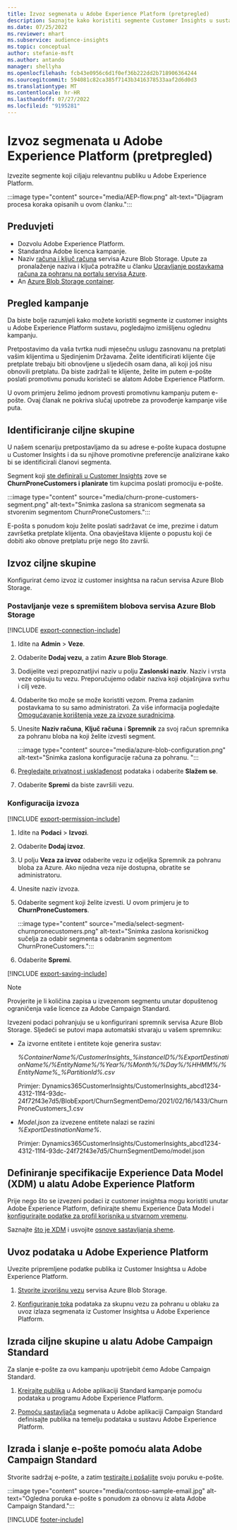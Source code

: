 ```yaml
---
title: Izvoz segmenata u Adobe Experience Platform (pretpregled)
description: Saznajte kako koristiti segmente Customer Insights u sustavu Adobe Experience Platform.
ms.date: 07/25/2022
ms.reviewer: mhart
ms.subservice: audience-insights
ms.topic: conceptual
author: stefanie-msft
ms.author: antando
manager: shellyha
ms.openlocfilehash: fcb43e0956c6d1f0ef36b222dd2b718906364244
ms.sourcegitcommit: 594081c82ca385f7143b3416378533aaf2d6d0d3
ms.translationtype: MT
ms.contentlocale: hr-HR
ms.lasthandoff: 07/27/2022
ms.locfileid: "9195281"
---
```

# <a name="export-segments-to-adobe-experience-platform-preview"></a>Izvoz segmenata u Adobe Experience Platform (pretpregled)

Izvezite segmente koji ciljaju relevantnu publiku u Adobe Experience Platform.

:::image type="content" source="media/AEP-flow.png" alt-text="Dijagram procesa koraka opisanih u ovom članku.":::

## <a name="prerequisites"></a>Preduvjeti

- Dozvolu Adobe Experience Platform.
- Standardna Adobe licenca kampanje.
- Naziv [računa i ključ računa](/azure/storage/blobs/create-data-lake-storage-account) servisa Azure Blob Storage. Upute za pronalaženje naziva i ključa potražite u članku [Upravljanje postavkama računa za pohranu na portalu servisa Azure](/azure/storage/common/storage-account-manage).
- An [Azure Blob Storage container](/azure/storage/blobs/storage-quickstart-blobs-portal#create-a-container).

## <a name="campaign-overview"></a>Pregled kampanje

Da biste bolje razumjeli kako možete koristiti segmente iz customer insights u Adobe Experience Platform sustavu, pogledajmo izmišljenu oglednu kampanju.

Pretpostavimo da vaša tvrtka nudi mjesečnu uslugu zasnovanu na pretplati vašim klijentima u Sjedinjenim Državama. Želite identificirati klijente čije pretplate trebaju biti obnovljene u sljedećih osam dana, ali koji još nisu obnovili pretplatu. Da biste zadržali te klijente, želite im putem e-pošte poslati promotivnu ponudu koristeći se alatom Adobe Experience Platform.

U ovom primjeru želimo jednom provesti promotivnu kampanju putem e-pošte. Ovaj članak ne pokriva slučaj upotrebe za provođenje kampanje više puta.

## <a name="identify-your-target-audience"></a>Identificiranje ciljne skupine

U našem scenariju pretpostavljamo da su adrese e-pošte kupaca dostupne u Customer Insights i da su njihove promotivne preferencije analizirane kako bi se identificirali članovi segmenta.

Segment koji [ste definirali u Customer Insights](segments.md) zove se **ChurnProneCustomers i planirate** tim kupcima poslati promociju e-pošte.

:::image type="content" source="media/churn-prone-customers-segment.png" alt-text="Snimka zaslona sa stranicom segmenata sa stvorenim segmentom ChurnProneCustomers.":::

E-pošta s ponudom koju želite poslati sadržavat će ime, prezime i datum završetka pretplate klijenta. Ona obavještava klijente o popustu koji će dobiti ako obnove pretplatu prije nego što završi.

## <a name="export-your-target-audience"></a>Izvoz ciljne skupine

Konfigurirat ćemo izvoz iz customer insightsa na račun servisa Azure Blob Storage.

### <a name="set-up-connection-to-azure-blob-storage"></a>Postavljanje veze s spremištem blobova servisa Azure Blob Storage

[!INCLUDE [export-connection-include](includes/export-connection-admn.md)]

1. Idite na **Admin** > **Veze**.

1. Odaberite **Dodaj vezu**, a zatim **Azure Blob Storage**.

1. Dodijelite vezi prepoznatljivi naziv u polju **Zaslonski naziv**. Naziv i vrsta veze opisuju tu vezu. Preporučujemo odabir naziva koji objašnjava svrhu i cilj veze.

1. Odaberite tko može se može koristiti vezom. Prema zadanim postavkama to su samo administratori. Za više informacija pogledajte [Omogućavanje korištenja veze za izvoze suradnicima](connections.md#allow-contributors-to-use-a-connection-for-exports).

1. Unesite **Naziv računa**, **Ključ računa** i **Spremnik** za svoj račun spremnika za pohranu bloba na koji želite izvesti segment.  

   :::image type="content" source="media/azure-blob-configuration.png" alt-text="Snimka zaslona konfiguracije računa za pohranu. ":::

1. [Pregledajte privatnost i usklađenost](connections.md#data-privacy-and-compliance) podataka i odaberite **Slažem se**.

1. Odaberite **Spremi** da biste završili vezu.

### <a name="configure-an-export"></a>Konfiguracija izvoza

[!INCLUDE [export-permission-include](includes/export-permission.md)]

1. Idite na **Podaci** > **Izvozi**.

1. Odaberite **Dodaj izvoz**.

1. U polju **Veza za izvoz** odaberite vezu iz odjeljka Spremnik za pohranu bloba za Azure. Ako nijedna veza nije dostupna, obratite se administratoru.

1. Unesite naziv izvoza.

1. Odaberite segment koji želite izvesti. U ovom primjeru je to **ChurnProneCustomers**.

   :::image type="content" source="media/select-segment-churnpronecustomers.png" alt-text="Snimka zaslona korisničkog sučelja za odabir segmenta s odabranim segmentom ChurnProneCustomers.":::

1. Odaberite **Spremi**.

[!INCLUDE [export-saving-include](includes/export-saving.md)]

> [!NOTE]
> Provjerite je li količina zapisa u izvezenom segmentu unutar dopuštenog ograničenja vaše licence za Adobe Campaign Standard.

Izvezeni podaci pohranjuju se u konfigurirani spremnik servisa Azure Blob Storage. Sljedeći se putovi mapa automatski stvaraju u vašem spremniku:

- Za izvorne entitete i entitete koje generira sustav:  

  *%ContainerName%/CustomerInsights_%instanceID%/%ExportDestinationName%/%EntityName%/%Year%/%Month%/%Day%/%HHMM%/%EntityName%_%PartitionId%.csv*

  Primjer: Dynamics365CustomerInsights/CustomerInsights_abcd1234-4312-11f4-93dc-24f72f43e7d5/BlobExport/ChurnSegmentDemo/2021/02/16/1433/ChurnProneCustomers_1.csv

- *Model.json* za izvezene entitete nalazi se razini *%ExportDestinationName%*.

  Primjer: Dynamics365CustomerInsights/CustomerInsights_abcd1234-4312-11f4-93dc-24f72f43e7d5/ChurnSegmentDemo/model.json

## <a name="define-experience-data-model-xdm-in-adobe-experience-platform"></a>Definiranje specifikacije Experience Data Model (XDM) u alatu Adobe Experience Platform

Prije nego što se izvezeni podaci iz customer insightsa mogu koristiti unutar Adobe Experience Platform, definirajte shemu Experience Data Model i [konfigurirajte podatke za profil korisnika u stvarnom vremenu](https://experienceleague.adobe.com/docs/experience-platform/profile/tutorials/dataset-configuration.html#tutorials).

Saznajte [što je XDM](https://experienceleague.adobe.com/docs/experience-platform/xdm/home.html) i usvojite [osnove sastavljanja sheme](https://experienceleague.adobe.com/docs/experience-platform/xdm/schema/composition.html#schema).

## <a name="import-data-into-adobe-experience-platform"></a>Uvoz podataka u Adobe Experience Platform

Uvezite pripremljene podatke publika iz Customer Insightsa u Adobe Experience Platform.

1. [Stvorite izvorišnu vezu](https://experienceleague.adobe.com/docs/experience-platform/sources/ui-tutorials/create/cloud-storage/blob.html#getting-started) servisa Azure Blob Storage.

1. [Konfiguriranje toka](https://experienceleague.adobe.com/docs/experience-platform/sources/ui-tutorials/dataflow/cloud-storage.html#ui-tutorials) podataka za skupnu vezu za pohranu u oblaku za uvoz izlaza segmenata iz Customer Insightsa u Adobe Experience Platform.

## <a name="create-an-audience-in-adobe-campaign-standard"></a>Izrada ciljne skupine u alatu Adobe Campaign Standard

Za slanje e-pošte za ovu kampanju upotrijebit ćemo Adobe Campaign Standard.

1. [Kreirajte publika](https://experienceleague.adobe.com/docs/campaign-standard/using/profiles-and-audiences/get-started-profiles-and-audiences.html#permission) u Adobe aplikaciji Standard kampanje pomoću podataka u programu Adobe Experience Platform.

1. [Pomoću sastavljača](https://experienceleague.adobe.com/docs/campaign-standard/using/integrating-with-adobe-cloud/adobe-experience-platform/audience-destinations/aep-using-segment-builder.html) segmenata u Adobe aplikaciji Campaign Standard definisajte publika na temelju podataka u sustavu Adobe Experience Platform.

## <a name="create-and-send-the-email-using-adobe-campaign-standard"></a>Izrada i slanje e-pošte pomoću alata Adobe Campaign Standard

Stvorite sadržaj e-pošte, a zatim [testirajte i pošaljite](https://experienceleague.adobe.com/docs/campaign-standard/using/testing-and-sending/get-started-sending-messages.html#preparing-and-testing-messages) svoju poruku e-pošte.

:::image type="content" source="media/contoso-sample-email.jpg" alt-text="Ogledna poruka e-pošte s ponudom za obnovu iz alata Adobe Campaign Standard.":::

[!INCLUDE [footer-include](includes/footer-banner.md)]
